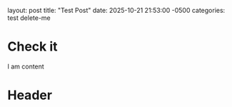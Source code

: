 layout: post
title: "Test Post"
date: 2025-10-21 21:53:00 -0500
categories: test delete-me

# Check it

I am content

<h1>Header</h1>
